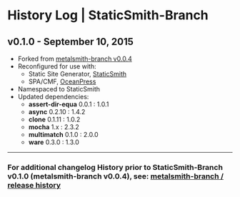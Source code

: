 # History Log | StaticSmith-Branch

## v0.1.0 - September 10, 2015
* Forked from [metalsmith-branch v0.0.4](https://github.com/ericgj/metalsmith-branch/tree/0.0.4)
* Reconfigured for use with:
  * Static Site Generator, [StaticSmith](https://github.com/codePile/StaticSmith)
  * SPA/CMF, [OceanPress](https://github.com/codePile/OceanPress)
* Namespaced to StaticSmith
* Updated dependencies:
  * **assert-dir-equa** 0.0.1 : 1.0.1
  * **async** 0.2.10 : 1.4.2
  * **clone** 0.1.11 : 1.0.2
  * **mocha** 1.x : 2.3.2
  * **multimatch** 0.1.0 : 2.0.0
  * **ware** 0.3.0 : 1.3.0

---

### For additional changelog History prior to StaticSmith-Branch v0.1.0 (metalsmith-branch v0.0.4), see: [metalsmith-branch / release history](https://github.com/ericgj/metalsmith-branch/releases)